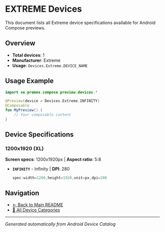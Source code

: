 # EXTREME Devices

This document lists all Extreme device specifications available for Android Compose previews.

## Overview

- **Total devices**: 1
- **Manufacturer**: Extreme
- **Usage**: `Devices.Extreme.DEVICE_NAME`

## Usage Example

```kotlin
import se.premex.compose.preview.devices.*

@Preview(device = Devices.Extreme.INFINITY)
@Composable
fun MyPreview() {
    // Your composable content
}
```

## Device Specifications

### 1200x1920 (XL)

**Screen specs**: 1200x1920px | **Aspect ratio**: 5:8

- **`INFINITY`** - Infinity | **DPI**: 280
  ```kotlin
  spec:width=1200,height=1920,unit=px,dpi=280
  ```

## Navigation

- [← Back to Main README](../../README.md)
- [📱 All Device Categories](../README.md)

---
*Generated automatically from Android Device Catalog*
